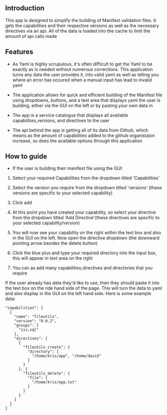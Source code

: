 
## Introduction
This app is designed to simplify the building of Manifest validation files. It gets the capabilities and their respective versions as well as the necessary directives via an api. All of the data is loaded into the cache to limit the amount of api calls made

## Features

- As Yaml is highly scrupulous, it's often difficult to get the Yaml to be exactly as is needed without numerous corrections. This application turns any data the user provides it, into valid yaml as well as telling you where an error has occured when a manual input has lead to invalid yaml 

- The application allows for quick and efficient building of the Manifest file using dropdowns, buttons, and a text area that displays yaml the user is building, either via the GUI on the left or by pasting your own data in 

- The app is a service catalogue that displays all available capabilities,versions, and directives to the user 
- The api behind the app is getting all of its data from Github, which means as the amount of capabilities added to the github organistaion increase, so does the available options through this application 

## How to guide 

- If the user is building their manifest file using the GUI:
1. Select your required Capabilities from the dropdown titled 'Capabilities'

2. Select the version you require from the dropdown titled 'versions' (these versions are specific to your selected capability)

3. Click add

4. At this point you have created your capability, so select your directive from the dropdown titled 'Add Directive'(these directives are specific to your selected capability/version)

5. You will now see your capability on the right within the text box and also in the GUI on the left. Now open the directive dropdown (the downward pointing arrow besides the delete button)

6. Click the blue plus and type your required directory into the input box, this will appear in text area on the right 

7. You can as add many capabilities,directives and directories that you require 


If the user already has data they'd like to use, then they should paste it into the text box on the ride hand side of the page. This will turn the data to yaml and also display in the GUI on the left hand side. Here is some example data: 

```
"capabilities": [
  {
    "name": "fileutils",
    "version": "0.0.2",
    "groups": [
      "iis,sql"
    ],
    "directives": [
      {
        "fileutils_create": {
          "directory": [
            "/home/kris/app", "/home/david"
          ]
        }
      }, {
        "fileutils_delete": {
          "file": [
            "/home/kris/app.txt"
          ]
        }
      }
    ]
  }
]
```










